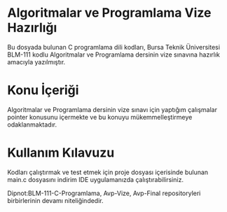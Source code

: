 ﻿# Algoritmalar ve Programlama Vize Hazırlığı
Bu dosyada bulunan C programlama dili kodları, Bursa Teknik Üniversitesi BLM-111 kodlu Algoritmalar ve Programlama dersinin vize sınavına hazırlık amacıyla yazılmıştır.

# Konu İçeriği
Algoritmalar ve Programlama dersinin vize sınavı için yaptığım çalışmalar pointer konusunu içermekte ve bu konuyu mükemmelleştirmeye odaklanmaktadır.

# Kullanım Kılavuzu
Kodları çalıştırmak ve test etmek için proje dosyası içerisinde bulunan main.c dosyasını indirim IDE uygulamanızda çalıştırabilirsiniz. 

Dipnot:BLM-111-C-Programlama,  Avp-Vize,  Avp-Final repositoryleri birbirlerinin devamı niteliğindedir.


